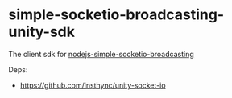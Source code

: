 # simple-socketio-broadcasting-unity-sdk
The client sdk for [nodejs-simple-socketio-broadcasting](https://github.com/insthync/nodejs-simple-socketio-broadcasting)

Deps:
- https://github.com/insthync/unity-socket-io